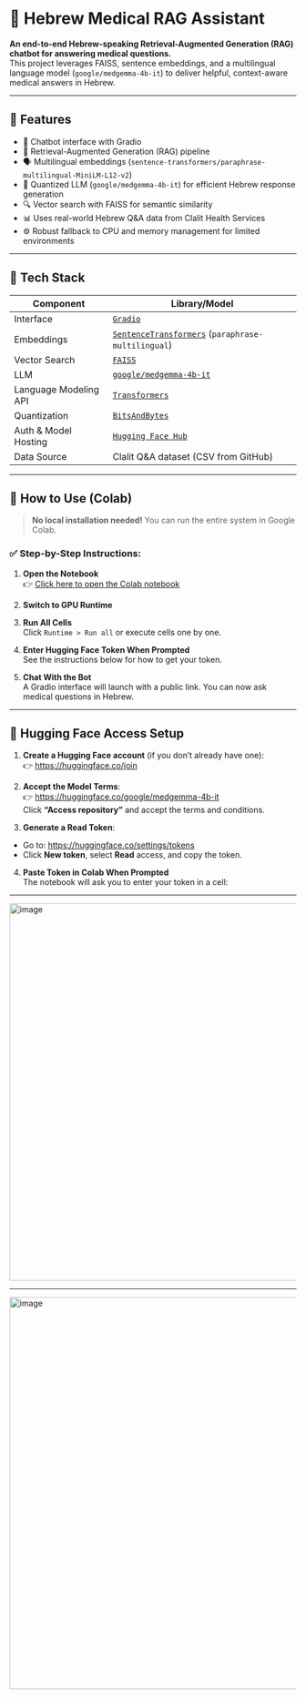 # 🏥 Hebrew Medical RAG Assistant

**An end-to-end Hebrew-speaking Retrieval-Augmented Generation (RAG) chatbot for answering medical questions.**  
This project leverages FAISS, sentence embeddings, and a multilingual language model (`google/medgemma-4b-it`) to deliver helpful, context-aware medical answers in Hebrew.

---

## 📌 Features

- 💬 Chatbot interface with Gradio  
- 🧠 Retrieval-Augmented Generation (RAG) pipeline  
- 🗣️ Multilingual embeddings (`sentence-transformers/paraphrase-multilingual-MiniLM-L12-v2`)  
- 🤖 Quantized LLM (`google/medgemma-4b-it`) for efficient Hebrew response generation  
- 🔍 Vector search with FAISS for semantic similarity  
- 📊 Uses real-world Hebrew Q&A data from Clalit Health Services  
- ⚙️ Robust fallback to CPU and memory management for limited environments  

---

## 🚀 Tech Stack

| Component              | Library/Model                                                                 |
|------------------------|-------------------------------------------------------------------------------|
| Interface              | [`Gradio`](https://www.gradio.app/)                                          |
| Embeddings             | [`SentenceTransformers`](https://www.sbert.net/) (`paraphrase-multilingual`) |
| Vector Search          | [`FAISS`](https://github.com/facebookresearch/faiss)                         |
| LLM                    | [`google/medgemma-4b-it`](https://huggingface.co/google/medgemma-4b-it)      |
| Language Modeling API  | [`Transformers`](https://huggingface.co/docs/transformers/index)             |
| Quantization           | [`BitsAndBytes`](https://huggingface.co/docs/transformers/main_classes/quantization) |
| Auth & Model Hosting   | [`Hugging Face Hub`](https://huggingface.co/)                                |
| Data Source            | Clalit Q&A dataset (CSV from GitHub)                                          |

---


## 🚀 How to Use (Colab)

> **No local installation needed!** You can run the entire system in Google Colab.

### ✅ Step-by-Step Instructions:

1. **Open the Notebook**  
   👉   [Click here to open the Colab notebook](https://colab.research.google.com/drive/1JUSGMXLbGa4JrrBiRBX_m6c49y_JyC-8?usp=sharing)  
 


3. **Switch to GPU Runtime**  

4. **Run All Cells**  
Click `Runtime > Run all` or execute cells one by one.

5. **Enter Hugging Face Token When Prompted**  
See the instructions below for how to get your token.

6. **Chat With the Bot**  
A Gradio interface will launch with a public link. You can now ask medical questions in Hebrew.

---

## 🔐 Hugging Face Access Setup

1. **Create a Hugging Face account** (if you don’t already have one):  
👉 https://huggingface.co/join

2. **Accept the Model Terms**:  
👉 https://huggingface.co/google/medgemma-4b-it  
Click **“Access repository”** and accept the terms and conditions.

3. **Generate a Read Token**:  
- Go to: https://huggingface.co/settings/tokens  
- Click **New token**, select **Read** access, and copy the token.

4. **Paste Token in Colab When Prompted**  
The notebook will ask you to enter your token in a cell:

---
<img width="1935" height="663" alt="image" src="https://github.com/user-attachments/assets/d6238291-7046-49e9-8e50-387f62b9326a" />

---
<img width="1918" height="689" alt="image" src="https://github.com/user-attachments/assets/c6cf0454-a9fa-43f9-b2f5-f3c59333ee72" />


